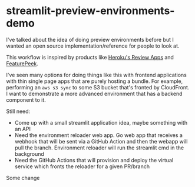 # streamlit-preview-environments-demo

I've talked about the idea of doing preview environments before but I wanted an
open source implementation/reference for people to look at.

This workflow is inspired by products like [Heroku's Review
Apps](https://devcenter.heroku.com/articles/github-integration-review-apps) and
[FeaturePeek](https://featurepeek.com/).

I've seen many options for doing things like this with frontend applications
with thin single page apps that are purely hosting a bundle. For example,
performing an `aws s3 sync` to some S3 bucket that's fronted by CloudFront. I
want to demonstrate a more advanced environment that has a backend component to
it.

Still need:

- Come up with a small streamlit application idea, maybe something with an API
- Need the environment reloader web app. Go web app that receives a webhook
  that will be sent via a GitHub Action and then the webapp will pull the
  branch. Environment reloader will run the streamlit cmd in the background
- Need the GitHub Actions that will provision and deploy the virtual service which fronts the reloader for a given PR/branch

Some change
